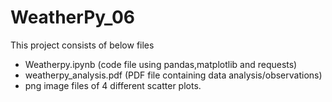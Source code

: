 # WeatherPy_06

 
This project consists of below files
 - Weatherpy.ipynb (code file using pandas,matplotlib and requests) 
 - weatherpy_analysis.pdf (PDF file containing data analysis/observations)
 - png image files of 4 different scatter plots.
